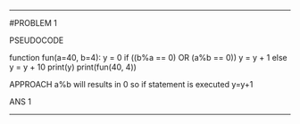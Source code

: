 
--------------------------------------------------------------------------------------
#PROBLEM 1

PSEUDOCODE

function fun(a=40, b=4):
y = 0
if ((b%a == 0) OR (a%b == 0))
y = y + 1
else
y = y + 10
print(y)
print(fun(40, 4))

APPROACH
a%b will results in 0 so if statement is executed y=y+1

ANS
1

--------------------------------------------------------------------------------------


